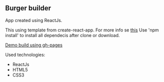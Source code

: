 ## Burger builder

App created using ReactJs. 

This using template from create-react-app. For more info se [this](https://github.com/facebook/create-react-app) Use 'npm install'  to install all dependecis after clone or download.


[Demo build using gh-pages](https://hkrzyszczak.github.io/burger_builder) 

Used technologies:
- ReactJs
- HTML5
- CSS3
